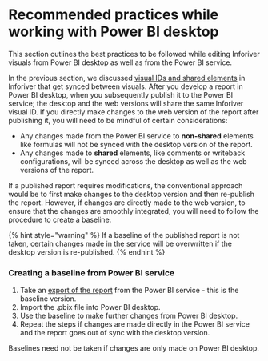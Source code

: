 # Recommended practices while working with Power BI desktop

This section outlines the best practices to be followed while editing Inforiver visuals from Power BI desktop as well as from the Power BI service.&#x20;

In the previous section, we discussed [visual IDs and shared elements](duplicating-writeback-matrix-visuals-best-practices.md#visual-ids) in Inforiver that get synced between visuals. After you develop a report in Power BI desktop, when you subsequently publish it to the Power BI service; the desktop and the web versions will share the same Inforiver visual ID. If you directly make changes to the web version of the report after publishing it, you will need to be mindful of certain considerations:

* Any changes made from the Power BI service to **non-shared** elements like formulas will not be synced with the desktop version of the report.&#x20;
* Any changes made to **shared** elements, like comments or writeback configurations, will be synced across the desktop as well as the web versions of the report.

If a published report requires modifications, the conventional approach would be to first make changes to the desktop version and then re-publish the report. However, if changes are directly made to the web version, to ensure that the changes are smoothly integrated, you will need to follow the procedure to create a baseline.

{% hint style="warning" %}
If a baseline of the published report is not taken, certain changes made in the service will be overwritten if the desktop version is re-published.
{% endhint %}

### Creating a baseline from Power BI service

1. Take an [export of the report](https://learn.microsoft.com/en-us/power-bi/create-reports/service-export-to-pbix) from the Power BI service - this is the baseline version.
2. Import the .pbix file into Power BI desktop.
3. Use the baseline to make further changes from Power BI desktop.
4. Repeat the steps if changes are made directly in the Power BI service and the report goes out of sync with the desktop version.

Baselines need not be taken if changes are only made on Power BI desktop.
